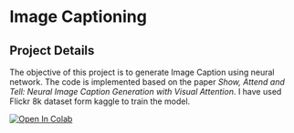 # Image Captioning
## **Project Details**
The objective of this project is to generate Image Caption using neural network. The code is implemented based on the paper _Show, Attend and Tell: Neural Image Caption
Generation with Visual Attention_. I have used Flickr 8k dataset form kaggle to train the model.


[![Open In Colab](https://colab.research.google.com/assets/colab-badge.svg)](https://github.com/shoubhikchakraborty/image_captioning/blob/main/flickr8k_image_caption.ipynb)
